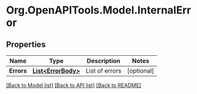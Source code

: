 
# Org.OpenAPITools.Model.InternalError

## Properties

Name | Type | Description | Notes
------------ | ------------- | ------------- | -------------
**Errors** | [**List&lt;ErrorBody&gt;**](ErrorBody.md) | List of errors | [optional] 

[[Back to Model list]](../README.md#documentation-for-models)
[[Back to API list]](../README.md#documentation-for-api-endpoints)
[[Back to README]](../README.md)

